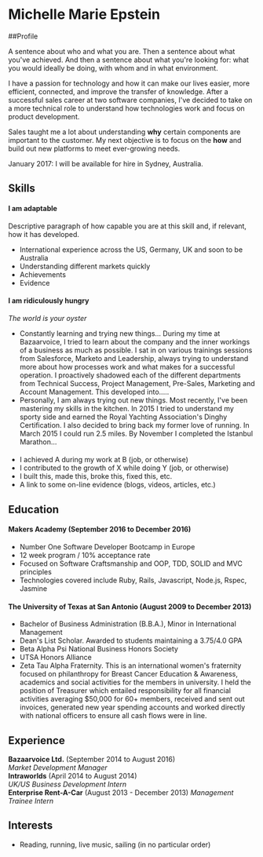 ## <h1> Michelle Marie Epstein </h1>

##Profile

A sentence about who and what you are. Then a sentence about what you've achieved. And then a sentence about what you're looking for: what you would ideally be doing, with whom and in what environment.

I have a passion for technology and how it can make our lives easier, more efficient, connected, and improve the transfer of knowledge. After a successful sales career at two software companies, I've decided to take on a more technical role to understand how technologies work and focus on product development.

Sales taught me a lot about understanding **why** certain components are important to the customer. My next objective is to focus on the **how** and build out new platforms to meet ever-growing needs.

January 2017: I will be available for hire in Sydney, Australia.


## Skills

#### I am adaptable

Descriptive paragraph of how capable you are at this skill and, if relevant, how it has developed.

- International experience across the US, Germany, UK and soon to be Australia
- Understanding different markets quickly
- Achievements
- Evidence

#### I am ridiculously hungry

*The world is your oyster*
- Constantly learning and trying new things... During my time at Bazaarvoice, I tried to learn about the company and the inner workings of a business as much as possible. I sat in on various trainings sessions from Salesforce, Marketo and Leadership, always trying to understand more about how processes work and what makes for a successful operation. I proactively shadowed each of the different departments from Technical Success, Project Management, Pre-Sales, Marketing and Account Management. This developed into.....
- Personally, I am always trying out new things. Most recently, I've been mastering my skills in the kitchen. In 2015 I tried to understand my sporty side and earned the Royal Yachting Association's Dinghy Certification. I also decided to bring back my former love of running. In March 2015 I could run 2.5 miles. By November I completed the Istanbul Marathon...

####


- I achieved A during my work at B (job, or otherwise)
- I contributed to the growth of X while doing Y (job, or otherwise)
- I built this, made this, broke this, fixed this, etc.
- A link to some on-line evidence (blogs, videos, articles, etc.)

## Education

#### Makers Academy (September 2016 to December 2016)

- Number One Software Developer Bootcamp in Europe
- 12 week program / 10% acceptance rate
- Focused on Software Craftsmanship and OOP, TDD, SOLID and MVC principles
- Technologies covered include Ruby, Rails, Javascript, Node.js, Rspec, Jasmine

#### The University of Texas at San Antonio (August 2009 to December 2013)

- Bachelor of Business Administration (B.B.A.), Minor in International Management
- Dean's List Scholar. Awarded to students maintaining a 3.75/4.0 GPA
- Beta Alpha Psi National Business Honors Society
- UTSA Honors Alliance
- Zeta Tau Alpha Fraternity. This is an international women's fraternity focused on philanthropy for Breast Cancer Education & Awareness, academics and social activities for the members in university. I held the position of Treasurer which entailed responsibility for all financial activities averaging $50,000 for 60+ members, received and sent out invoices, generated new year spending accounts and worked directly with national officers to ensure all cash flows were in line.

## Experience

**Bazaarvoice Ltd.** (September 2014 to August 2016)    
*Market Development Manager*  
**Intraworlds** (April 2014 to August 2014)   
*UK/US Business Development Intern*  
**Enterprise Rent-A-Car** (August 2013 - December 2013)
*Management Trainee Intern*

## Interests
- Reading, running, live music, sailing (in no particular order)
